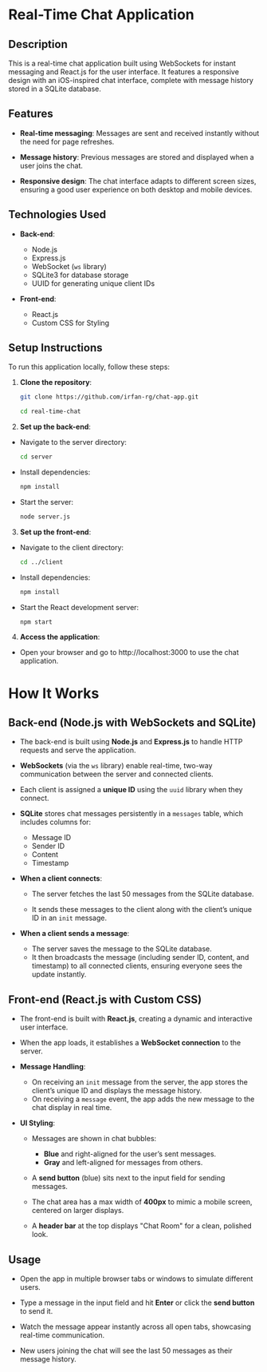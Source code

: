 # Real-Time Chat Application

## Description

This is a real-time chat application built using WebSockets for instant messaging and React.js for the user interface. It features a responsive design with an iOS-inspired chat interface, complete with message history stored in a SQLite database.

## Features

- **Real-time messaging**: Messages are sent and received instantly without the need for page refreshes.

- **Message history**: Previous messages are stored and displayed when a user joins the chat.

- **Responsive design**: The chat interface adapts to different screen sizes, ensuring a good user experience on both desktop and mobile devices.

## Technologies Used

- **Back-end**:
  - Node.js
  - Express.js
  - WebSocket (`ws` library)
  - SQLite3 for database storage
  - UUID for generating unique client IDs

- **Front-end**:
  - React.js
  - Custom CSS for Styling

## Setup Instructions
To run this application locally, follow these steps:

1. **Clone the repository**:
   ```bash
   git clone https://github.com/irfan-rg/chat-app.git

   cd real-time-chat
2. **Set up the back-end**:
- Navigate to the server directory:
   ```bash
   cd server
- Install dependencies:
    ```bash
    npm install
- Start the server:
    ```bash
    node server.js
3. **Set up the front-end**:
- Navigate to the client directory:
   ```bash
   cd ../client
- Install dependencies:
    ```bash
    npm install
- Start the React development server:
    ```bash
    npm start
4. **Access the application**:
- Open your browser and go to http://localhost:3000 to use the chat application.

# How It Works

## Back-end (Node.js with WebSockets and SQLite)

- The back-end is built using **Node.js** and **Express.js** to handle HTTP requests and serve the application.

- **WebSockets** (via the `ws` library) enable real-time, two-way communication between the server and connected clients.

- Each client is assigned a **unique ID** using the `uuid` library when they connect.

- **SQLite** stores chat messages persistently in a `messages` table, which includes columns for:
  - Message ID
  - Sender ID
  - Content
  - Timestamp

- **When a client connects**:
  - The server fetches the last 50 messages from the SQLite database.

  - It sends these messages to the client along with the client’s unique ID in an `init` message.

- **When a client sends a message**:
  - The server saves the message to the SQLite database.
  - It then broadcasts the message (including sender ID, content, and timestamp) to all connected clients, ensuring everyone sees the update instantly.

## Front-end (React.js with Custom CSS)
- The front-end is built with **React.js**, creating a dynamic and interactive user interface.

- When the app loads, it establishes a **WebSocket connection** to the server.

- **Message Handling**:
  - On receiving an `init` message from the server, the app stores the client’s unique ID and displays the message history.
  - On receiving a `message` event, the app adds the new message to the chat display in real time.

- **UI Styling**:
  - Messages are shown in chat bubbles:
    - **Blue** and right-aligned for the user’s sent messages.
    - **Gray** and left-aligned for messages from others.

  - A **send button** (blue) sits next to the input field for sending messages.

  - The chat area has a max width of **400px** to mimic a mobile screen, centered on larger displays.

  - A **header bar** at the top displays "Chat Room" for a clean, polished look.

## Usage

- Open the app in multiple browser tabs or windows to simulate different users.

- Type a message in the input field and hit **Enter** or click the **send button** to send it.

- Watch the message appear instantly across all open tabs, showcasing real-time communication.

- New users joining the chat will see the last 50 messages as their message history.